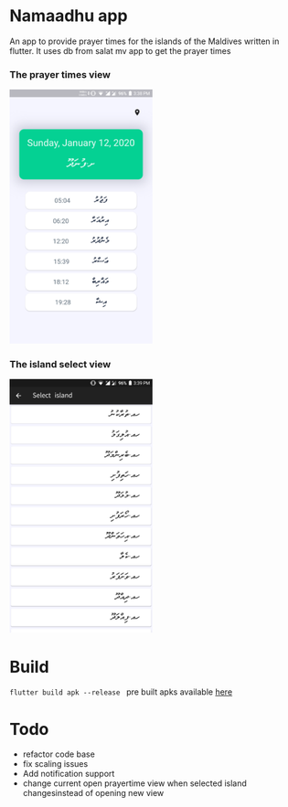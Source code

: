 # Namaadhu app
An app to provide prayer times for the islands of the Maldives written in flutter. It uses db from salat mv app to get the prayer times

### The prayer times view
<img src="images/prayertime_view.png" width="250">

### The island select view
<img src="images/island_view.png" width="250">


# Build 

```flutter build apk --release ```
pre built apks available [here](https://github.com/Dharisd/namaadhuapp/releases)


# Todo
* refactor code base
* fix scaling issues
* Add notification support
* change current open prayertime view when selected island changesinstead of opening new view

